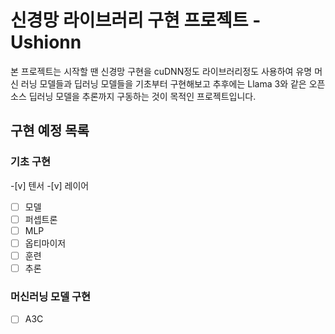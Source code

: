 # 신경망 라이브러리 구현 프로젝트 - Ushionn

본 프로젝트는 시작할 땐 신경망 구현을 cuDNN정도 라이브러리정도 사용하여 유명 머신 러닝 모델들과 딥러닝 모델들을 기초부터 구현해보고 추후에는
Llama 3와 같은 오픈소스 딥러닝 모델을 추론까지 구동하는 것이 목적인 프로젝트입니다.

## 구현 예정 목록

### 기초 구현

-[v] 텐서
-[v] 레이어
-[ ] 모델
-[ ] 퍼셉트론
-[ ] MLP
-[ ] 옵티마이저
-[ ] 훈련
-[ ] 추론

### 머신러닝 모델 구현

-[ ] A3C
